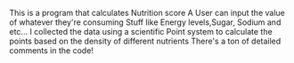 This is a program that calculates Nutrition score
A User can input the value of whatever they're consuming
Stuff like Energy levels,Sugar, Sodium and etc...
I collected the data using a scientific Point system to calculate the points based on the density of different nutrients
There's a ton of detailed comments in the code!